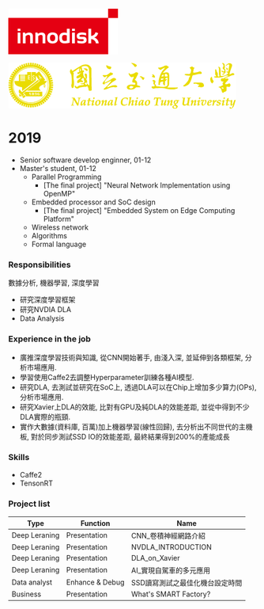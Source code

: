 ![logo](./../img/innodisk_logo.png)  

![nctu](./../img/nctu.png)

# 2019
- Senior software develop enginner, 01-12  
- Master's student, 01-12  
  - Parallel Programming
    - [The final project] "Neural Network Implementation using OpenMP"
  - Embedded processor and SoC design
    - [The final project] "Embedded System on Edge Computing Platform"
  - Wireless network
  - Algorithms
  - Formal language

### Responsibilities
數據分析, 機器學習, 深度學習
- 研究深度學習框架
- 研究NVDIA DLA
- Data Analysis

### Experience in the job
- 廣推深度學習技術與知識, 從CNN開始著手, 由淺入深, 並延伸到各類框架, 分析市場應用.
- 學習使用Caffe2去調整Hyperparameter訓練各種AI模型.
- 研究DLA, 去測試並研究在SoC上, 透過DLA可以在Chip上增加多少算力(OPs), 分析市場應用.
- 研究Xavier上DLA的效能, 比對有GPU及純DLA的效能差距, 並從中得到不少DLA實際的瓶頸.
- 實作大數據(資料庫, 百萬)加上機器學習(線性回歸), 去分析出不同世代的主機板, 對於同步測試SSD IO的效能差距, 最終結果得到200%的產能成長

### Skills
- Caffe2
- TensonRT

### Project list
Type | Function | Name 
--- | --- | --- | 
Deep Leraning | Presentation | CNN_卷積神經網路介紹
Deep Leraning | Presentation | NVDLA_INTRODUCTION
Deep Leraning | Presentation | DLA_on_Xavier
Deep Leraning | Presentation | AI_實現自駕車的多元應用
Data analyst | Enhance & Debug | SSD讀寫測試之最佳化機台設定時間
Business | Presentation | What's SMART Factory?



